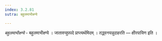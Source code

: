 ```yaml
---
index: 3.2.81
sutra: बहुलमाभीक्ष्ण्ये

---
```

_बहुलमाभीक्ष्ण्ये_ - बहुलमाभीक्ष्ण्ये । जातावप्युपपदे प्राप्त्यर्थमिदम् । तद्ध्वनयन्नुदाहरति —  क्षीरपायिण इति ।